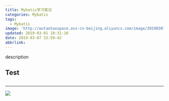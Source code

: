 ```yaml
---
title: Mybatis学习笔记
categories: Mybatis
tags:
  - Mybatis
image: 'http://wutaotaospace.oss-cn-beijing.aliyuncs.com/image/20190307_1.jpg'
updated: 2019-03-01 18:31:10
date: 2019-03-07 15:59:42
abbrlink:
---
```

description
<!-- more -->
## Test
##
<hr />
<img src="http://wutaotaospace.oss-cn-beijing.aliyuncs.com/image/20190307_1.jpg" class="full-image" />

